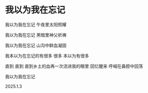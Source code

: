 # 我以为我在忘记

我以为我在忘记
午夜里太阳照耀

我以为我在忘记
黑暗里神父祈祷

我以为我在忘记
山沟中鲜血凝固

我本以为在忘记的有很多
很多
本以为有很多

直到
直到
直到乡土的血再一次流进我的眼里
回忆醒来
呼喊在鼻腔中回荡

我以为我在忘记

2025.1.3